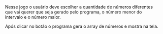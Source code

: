 Nesse jogo o usuário deve escolher a quantidade de números diferentes que vai querer que seja gerado pelo programa, o número menor do intervalo e o número maior. 

Após clicar no botão o programa gera o array de números e mostra na tela. 
